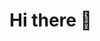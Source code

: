 # Hi there 👋

<!--
**Daniel-Xing/Daniel-Xing** is a ✨ _special_ ✨ repository because its `README.md` (this file) appears on your GitHub profile.

Here are some ideas to get you started:

- 🔭 I’m currently working at ByteDance as a backend developer in the Data-speech department, focusing on data processing and innovative speech recognition technologies.
- 🌱 I graduated with a master's degree in engineering from the Faculty of Engineering at Imperial College London, where I developed a solid foundation in backend engineering principles.
- 👯 I’m actively seeking opportunities in the USA, London, and Singapore where I can contribute to challenging projects and further develop my skills.
- 🤔 I’m looking for roles that will allow me to work at the intersection of data and speech technology to drive innovation.
- 💬 Ask me about backend development, data processing, and speech recognition algorithms.
- 📫 How to reach me: dx121@ic.ac.uk
- 😄 Pronouns: He/Him
- ⚡ Fun fact: [Insert a fun fact about yourself or your work]
-->
